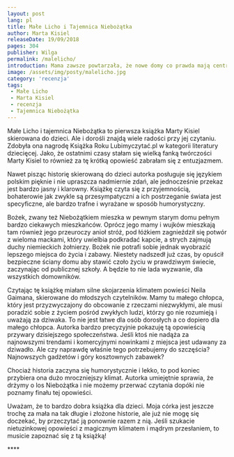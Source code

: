 ```yaml
---
layout: post
lang: pl
title: Małe Licho i Tajemnica Niebożątka
author: Marta Kisiel
releaseDate: 19/09/2018
pages: 304
publisher: Wilga
permalink: /malelicho/
introduction: Mama zawsze powtarzała, że nowe domy co prawda mają centralne ogrzewanie, za to stare domy ogrzewa dusza. Ich dom duszę miał bez wątpienia.
image: /assets/img/posty/malelicho.jpg
category: 'recenzja'
tags:
 - Małe Licho
 - Marta Kisiel
 - recenzja
 - Tajemnica Niebożątka
---
```


  Małe Licho i tajemnica Niebożątka to pierwsza książka Marty Kisiel skierowana do dzieci. Ale i dorośli znajdą wiele radości przy jej czytaniu. Zdobyła ona nagrodę Książka Roku Lubimyczytać.pl w kategorii literatury dziecięcej. Jako, że ostatnimi czasy stałam się wielką fanką twórczości Marty Kisiel to również za tę krótką opowieść zabrałam się z entuzjazmem.

  Nawet pisząc historię skierowaną do dzieci autorka posługuje się językiem polskim pięknie i nie upraszcza nadmiernie zdań, ale jednocześnie przekaz jest bardzo jasny i klarowny. Książkę czyta się z przyjemnością, bohaterowie jak zwykle są przesympatyczni a ich postrzeganie świata jest specyficzne, ale bardzo trafne i wyrażane w sposób humorystyczny.

  Bożek, zwany też Niebożątkiem mieszka w pewnym starym domu pełnym bardzo ciekawych mieszkańców. Oprócz jego mamy i wujków mieszkają tam również jego przeuroczy anioł stróż, pod łóżkiem zagnieździł się potwór z wieloma mackami, który uwielbia podkradać kapcie, a strych zajmują duchy niemieckich żołnierzy. Bożek nie potrafi sobie jednak wyobrazić lepszego miejsca do życia i zabawy. Niestety nadszedł już czas, by opuścił bezpieczne ściany domu aby stawić czoło życiu w prawdziwym świecie, zaczynając od publicznej szkoły. A będzie to nie lada wyzwanie, dla wszystkich domowników.

  Czytając tę książkę miałam silne skojarzenia klimatem powieści Neila Gaimana, skierowane do młodszych czytelników. Mamy tu małego chłopca, który jest przyzwyczajony do obcowanie z rzeczami niezwykłymi, ale musi poradzić sobie z życiem pośród zwykłych ludzi, którzy go nie rozumieją i uważają za dziwaka. To nie jest łatwe dla osób dorosłych a co dopiero dla małego chłopca. Autorka bardzo precyzyjnie pokazuję tą opowieścią przywary dzisiejszego społeczeństwa. Jeśli ktoś nie nadąża za najnowszymi trendami i komercyjnymi nowinkami z miejsca jest udawany za dziwadło. Ale czy naprawdę właśnie tego potrzebujemy do szczęścia? Najnowszych gadżetów i góry kosztownych zabawek?

  Chociaż historia zaczyna się humorystycznie i lekko, to pod koniec przybiera ona dużo mroczniejszy klimat. Autorka umiejętnie sprawia, że drżymy o los Niebożątka i nie możemy przerwać czytania dopóki nie poznamy finału tej opowieści.

  Uważam, że to bardzo dobra książka dla dzieci. Moja córka jest jeszcze trochę za mała na tak długie i złożone historie, ale już nie mogę się doczekać, by przeczytać ją ponownie razem z nią. Jeśli szukacie nietuzinkowej opowieści z magicznym klimatem i mądrym przesłaniem, to musicie zapoznać się z tą książką!

  \*\*\*\*
